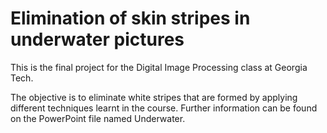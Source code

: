# Elimination of skin stripes in underwater pictures
This is the final project for the Digital Image Processing class at Georgia Tech. 

The objective is to eliminate white stripes that are formed by applying different techniques learnt in the course. Further information can be found on the PowerPoint file named Underwater. 
